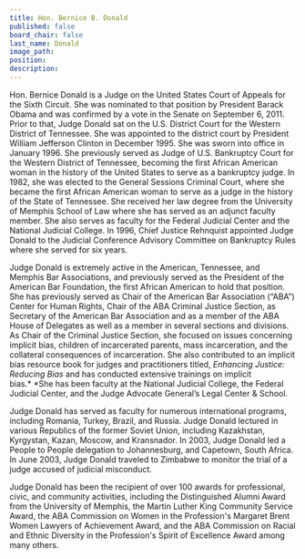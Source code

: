 ```yaml
---
title: Hon. Bernice B. Donald
published: false
board_chair: false
last_name: Donald
image_path:
position:
description:
---
```


Hon. Bernice Donald is a Judge on the United States Court of Appeals for the Sixth Circuit. She was nominated to that position by President Barack Obama and was confirmed by a vote in the Senate on September 6, 2011. Prior to that, Judge Donald sat on the U.S. District Court for the Western District of Tennessee. She was appointed to the district court by President William Jefferson Clinton in December 1995. She was sworn into office in January 1996. She previously served as Judge of U.S. Bankruptcy Court for the Western District of Tennessee, becoming the first African American woman in the history of the United States to serve as a bankruptcy judge. In 1982, she was elected to the General Sessions Criminal Court, where she became the first African American woman to serve as a judge in the history of the State of Tennessee. She received her law degree from the University of Memphis School of Law where she has served as an adjunct faculty member. She also serves as faculty for the Federal Judicial Center and the National Judicial College. In 1996, Chief Justice Rehnquist appointed Judge Donald to the Judicial Conference Advisory Committee on Bankruptcy Rules where she served for six years.

Judge Donald is extremely active in the American, Tennessee, and Memphis Bar Associations, and previously served as the President of the American Bar Foundation, the first African American to hold that position. She has previously served as Chair of the American Bar Association (“ABA”) Center for Human Rights, Chair of the ABA Criminal Justice Section, as Secretary of the American Bar Association and as a member of the ABA House of Delegates as well as a member in several sections and divisions. As Chair of the Criminal Justice Section, she focused on issues concerning implicit bias, children of incarcerated parents, mass incarceration, and the collateral consequences of incarceration. She also contributed to an implicit bias resource book for judges and practitioners titled,&nbsp;*Enhancing Justice: Reducing Bias* and has conducted extensive trainings on implicit bias.*&nbsp;*She has been faculty at the National Judicial College, the Federal Judicial Center, and the Judge Advocate General’s Legal Center & School.&nbsp;

Judge Donald has served as faculty for numerous international programs, including Romania, Turkey, Brazil, and Russia. Judge Donald lectured in various Republics of the former Soviet Union, including Kazakhstan, Kyrgystan, Kazan, Moscow, and Kransnador. In 2003, Judge Donald led a People to People delegation to Johannesburg, and Capetown, South Africa. In June 2003, Judge Donald traveled to Zimbabwe to monitor the trial of a judge accused of judicial misconduct.

Judge Donald has been the recipient of over 100 awards for professional, civic, and community activities, including the Distinguished Alumni Award from the University of Memphis, the Martin Luther King Community Service Award,&nbsp;the ABA Commission on Women in the Profession's Margaret Brent Women Lawyers of Achievement Award, and the ABA&nbsp;Commission on Racial and Ethnic Diversity in the Profession's Spirit of Excellence Award among many others.
